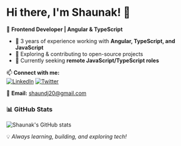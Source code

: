 # Hi there, I'm Shaunak! 👋  

🚀 **Frontend Developer | Angular & TypeScript**  
- 🔭 3 years of experience working with **Angular, TypeScript, and JavaScript** 
- 🌱 Exploring & contributing to open-source projects
- 🎯 Currently seeking **remote JavaScript/TypeScript roles** 

📫 **Connect with me:**  
[![LinkedIn](https://img.shields.io/badge/LinkedIn-blue?style=flat&logo=linkedin)]([https://linkedin.com/in/your-profile](https://www.linkedin.com/in/shaunak-das-586338188/))  [![Twitter](https://img.shields.io/badge/Twitter-blue?style=flat&logo=twitter)]([https://twitter.com/your-profile](https://twitter.com/your-profile))  

📧 **Email:** shaundj20@gmail.com  

### 📊 GitHub Stats  
![Shaunak's GitHub stats](https://github-readme-stats.vercel.app/api?username=shaun-ak&show_icons=true&theme=radical)  

💡 *Always learning, building, and exploring tech!*  
